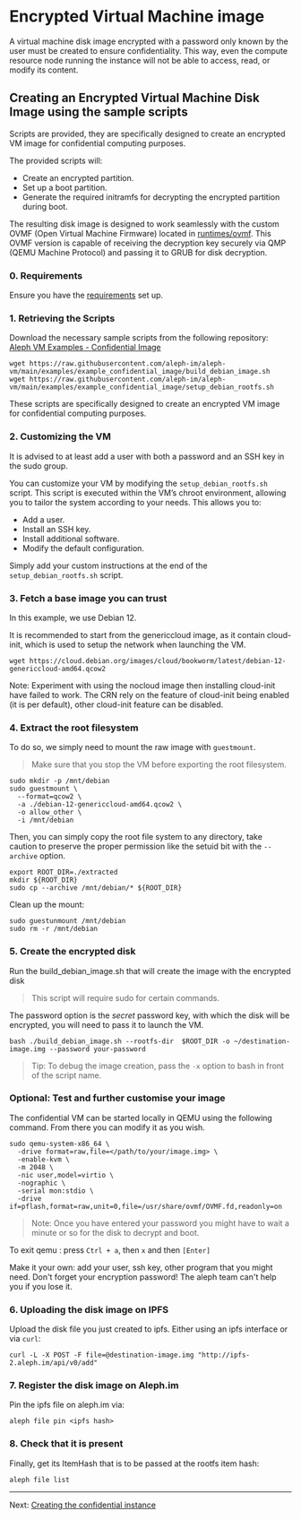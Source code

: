 # Encrypted Virtual Machine image

A virtual machine disk image encrypted with a password only known by the user must be created to ensure confidentiality. 
This way, even the compute resource node running the instance will not be able to access, read, or modify its content.
## Creating an Encrypted Virtual Machine Disk Image using the sample scripts

Scripts are provided, they are specifically designed to create an encrypted VM image for confidential computing purposes.

The provided scripts will:

* Create an encrypted partition.
* Set up a boot partition.
* Generate the required initramfs for decrypting the encrypted partition during boot.

The resulting disk image is designed to work seamlessly with the custom OVMF (Open Virtual Machine Firmware) located in [runtimes/ovmf](https://github.com/aleph-im/aleph-vm/tree/main/runtimes/ovmf). This OVMF version is capable of receiving the decryption key securely via QMP (QEMU Machine Protocol) and passing it to GRUB for disk decryption.

### 0. Requirements

Ensure you have the [requirements](./requirements.md) set up. 

### 1. Retrieving the Scripts
Download the necessary sample scripts from the following repository:<br>
[Aleph VM Examples - Confidential Image](https://github.com/aleph-im/aleph-vm/tree/main/examples/example_confidential_image)

```shell
wget https://raw.githubusercontent.com/aleph-im/aleph-vm/main/examples/example_confidential_image/build_debian_image.sh
wget https://raw.githubusercontent.com/aleph-im/aleph-vm/main/examples/example_confidential_image/setup_debian_rootfs.sh
```

These scripts are specifically designed to create an encrypted VM image for confidential computing purposes.

### 2. Customizing the VM
It is advised to at least add a user with both a password and an SSH key in the sudo group.

You can customize your VM by modifying the `setup_debian_rootfs.sh` script. This script is executed within the VM’s chroot environment, allowing you to tailor the system according to your needs. This allows you to:

* Add a user.
* Install an SSH key.
* Install additional software.
* Modify the default configuration.

Simply add your custom instructions at the end of the `setup_debian_rootfs.sh` script.

### 3. Fetch a base image you can trust

In this example, we use Debian 12.

It is recommended to start from the genericcloud image, as it contain cloud-init, which is used to setup the network when launching the VM.

```shell
wget https://cloud.debian.org/images/cloud/bookworm/latest/debian-12-genericcloud-amd64.qcow2
```

Note: Experiment with using the nocloud image then installing cloud-init have failed to work.
The CRN rely on the feature of cloud-init being enabled (it is per default), other cloud-init feature can be disabled.

### 4. Extract the root filesystem

To do so, we simply need to mount the raw image with `guestmount`.

> Make sure that you stop the VM before exporting the root filesystem.

```shell
sudo mkdir -p /mnt/debian
sudo guestmount \
  --format=qcow2 \
  -a ./debian-12-genericcloud-amd64.qcow2 \
  -o allow_other \
  -i /mnt/debian
```

Then, you can simply copy the root file system to any directory, take caution to preserve the proper permission like the setuid bit with the `--archive` option.

```shell
export ROOT_DIR=./extracted
mkdir ${ROOT_DIR}
sudo cp --archive /mnt/debian/* ${ROOT_DIR}
```

Clean up the mount:

```shell
sudo guestunmount /mnt/debian
sudo rm -r /mnt/debian
```

### 5. Create the encrypted disk

Run the build_debian_image.sh that will create the image with the encrypted disk 
> This script will require sudo for certain commands.

The password option is the *secret* password key, with which the disk will be encrypted, you will need to pass it to launch the VM.  

```shell
bash ./build_debian_image.sh --rootfs-dir  $ROOT_DIR -o ~/destination-image.img --password your-password
```

> Tip: To debug the image creation, pass the `-x` option to bash in front of the script name.

### Optional: Test and further customise your image

The confidential VM can be started locally in QEMU using the following command. From there you can modify it as you wish.

```shell
sudo qemu-system-x86_64 \
  -drive format=raw,file=</path/to/your/image.img> \
  -enable-kvm \
  -m 2048 \
  -nic user,model=virtio \
  -nographic \
  -serial mon:stdio \
  -drive if=pflash,format=raw,unit=0,file=/usr/share/ovmf/OVMF.fd,readonly=on
```

> Note: Once you have entered your password you might have to wait a minute or so for the disk to decrypt and boot.

To exit qemu : press `Ctrl + a`, then `x` and then `[Enter]`

Make it your own:  add your user, ssh key, other program that you might need. Don't forget your encryption password! The aleph team can't help you if you lose it.

### 6. Uploading the disk image on IPFS

Upload the disk file you just created to ipfs. Either using an ipfs interface or via `curl`:

```shell
curl -L -X POST -F file=@destination-image.img "http://ipfs-2.aleph.im/api/v0/add"
```

### 7. Register the disk image on Aleph.im

Pin the ipfs file on aleph.im via:

```
aleph file pin <ipfs hash>
```

### 8. Check that it is present 

Finally, get its ItemHash that is to be passed at the rootfs item hash:

```shell
aleph file list
```

---

Next: [Creating the confidential instance](./instance.md)